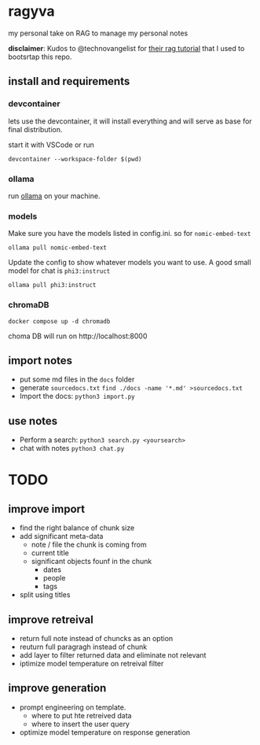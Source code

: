 # ragyva
my personal take on RAG to manage my personal notes

__disclaimer__: Kudos to @technovangelist for [their rag tutorial](https://github.com/technovangelist/videoprojects/tree/main/2024-04-04-build-rag-with-python) that I used to bootsrtap this repo.


## install and requirements
### devcontainer
lets use the devcontainer, it will install everything and will serve as base for final distribution.

start it with VSCode or run
```
devcontainer --workspace-folder $(pwd)
```

### ollama
run [ollama](https://ollama.com/) on your machine.

### models
Make sure you have the models listed in config.ini. so for `nomic-embed-text`
```
ollama pull nomic-embed-text
```

Update the config to show whatever models you want to use.
A good small model for chat is `phi3:instruct`
```
ollama pull phi3:instruct
```


### chromaDB
```
docker compose up -d chromadb
```
choma DB will run on http://localhost:8000


## import notes
- put some md files in the `docs` folder
- generate `sourcedocs.txt`
    `find ./docs -name '*.md' >sourcedocs.txt`
- Import the docs: 
    `python3 import.py`

## use notes
- Perform a search: 
    `python3 search.py <yoursearch>`
- chat with notes
    `python3 chat.py`

# TODO
## improve import
- find the right balance of chunk size
- add significant meta-data
    - note / file the chunk is coming from
    - current title
    - significant objects founf in the chunk
        - dates
        - people
        - tags
- split using titles

## improve retreival
- return full note instead of chuncks as an option
- reuturn full paragragh instead of chunk
- add layer to filter returned data and eliminate not relevant
- iptimize model temperature on retreival filter

## improve generation
- prompt engineering on template.
    - where to put hte retreived data
    - where to insert the user query
- optimize model temperature on response generation
